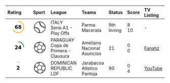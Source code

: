 | Rating                                                                                                                                 | Sport                                                                                                            | League                                 | Teams                         | Status     | Score   | TV Listing                                                      |
|:---------------------------------------------------------------------------------------------------------------------------------------|:-----------------------------------------------------------------------------------------------------------------|:---------------------------------------|:------------------------------|:-----------|:--------|:----------------------------------------------------------------|
| <img src="https://raw.githubusercontent.com/BlakeDuncan25/Donut-SVG-Ratings/bac4e4a278175106499642192132b1786a9aec38/68.svg" alt="68"> | <img src="https://raw.githubusercontent.com/BlakeDuncan25/Donut-SVG-Ratings/master/baseball.png" alt="Baseball"> | ITALY<br>Serie A1 - Play Offs          | Parma<br>Macerata             | 9th Inning | 8<br>10 | -                                                               |
| <img src="https://raw.githubusercontent.com/BlakeDuncan25/Donut-SVG-Ratings/bac4e4a278175106499642192132b1786a9aec38/24.svg" alt="24"> | <img src="https://raw.githubusercontent.com/BlakeDuncan25/Donut-SVG-Ratings/master/soccer.png" alt="Soccer">     | PARAGUAY<br>Copa de Primera - Clausura | Ameliano<br>Nacional Asuncion | 21         | 0<br>0  | <a href="https://watch.fanatiz.com/channels">Fanatiz</a>        |
| <img src="https://raw.githubusercontent.com/BlakeDuncan25/Donut-SVG-Ratings/bac4e4a278175106499642192132b1786a9aec38/2.svg" alt="2">   | <img src="https://raw.githubusercontent.com/BlakeDuncan25/Donut-SVG-Ratings/master/soccer.png" alt="Soccer">     | DOMINICAN REPUBLIC<br>LDF              | Jarabacoa<br>Atletico Pantoja | 90         | 0<br>4  | <a href="https://www.youtube.com/@ldfcomdo/streams">YouTube</a> |